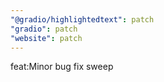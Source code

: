 ```yaml
---
"@gradio/highlightedtext": patch
"gradio": patch
"website": patch
---
```


feat:Minor bug fix sweep
